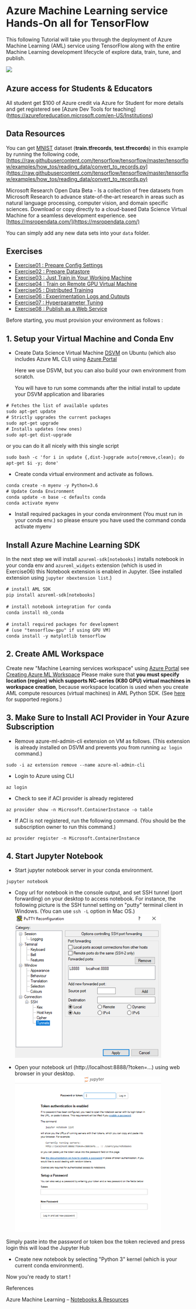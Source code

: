 # Azure Machine Learning service Hands-On all for TensorFlow

This following Tutorial will take you through the deployment of Azure Machine Learning (AML) service using TensorFlow along with the entire Machine Learning development lifecycle of explore data, train, tune, and publish.

![](https://raw.githubusercontent.com/MicrosoftDocs/azure-docs/master/articles/machine-learning/service/media/overview-what-is-azure-ml/aml.png)

## Azure access for Students & Educators

 All student get $100 of Azure credit via Azure for Student for more details and get registered see [Azure Dev Tools for teaching] (https://azureforeducation.microsoft.com/en-US/Institutions)

## Data Resources

You can get [MNIST](http://yann.lecun.com/exdb/mnist/) dataset (**train.tfrecords**, **test.tfrecords**) in this example by running the following code, [https://raw.githubusercontent.com/tensorflow/tensorflow/master/tensorflow/examples/how_tos/reading_data/convert_to_records.py](https://raw.githubusercontent.com/tensorflow/tensorflow/master/tensorflow/examples/how_tos/reading_data/convert_to_records.py)

Microsoft Research Open Data Beta - Is a collection of free datasets from Microsoft Research to advance state-of-the-art research in areas such as natural language processing, computer vision, and domain specific sciences. Download or copy directly to a cloud-based Data Science Virtual Machine for a seamless development experience. see [https://msropendata.com/](https://msropendata.com/)

You can simply add any new data sets into your ```data``` folder.

## Exercises

- [Exercise01 : Prepare Config Settings](/notebooks/exercise01_prepare_config.ipynb)
- [Exercise02 : Prepare Datastore](/notebooks/exercise02_prepare_datastore.ipynb)
- [Exercise03 : Just Train in Your Working Machine](/notebooks/exercise03_train_simple.ipynb)
- [Exercise04 : Train on Remote GPU Virtual Machine](/notebooks/exercise04_train_remote.ipynb)
- [Exercise05 : Distributed Training](/notebooks/exercise05_train_distributed.ipynb)
- [Exercise06 : Experimentation Logs and Outputs](/notebooks/exercise06_experimentation.ipynb)
- [Exercise07 : Hyperparameter Tuning](/notebooks/exercise07_tune_hyperparameter.ipynb)
- [Exercise08 : Publish as a Web Service](/notebooks/exercise08_publish_model.ipynb)

Before starting, you must provision your environment as follows :

## 1. Setup your Virtual Machine and Conda Env

- Create Data Science Virtual Machine [DSVM](https://azure.microsoft.com/en-us/services/virtual-machines/data-science-virtual-machines/) on Ubuntu (which also includes Azure ML CLI) using [Azure Portal](https://portal.azure.com/)

  Here we use DSVM, but you can also build your own environment from scratch.

  You will have to run some commands after the initial install to update your DSVM application and libararies

```
# Fetches the list of available updates
sudo apt-get update
# Strictly upgrades the current packages
sudo apt-get upgrade
# Installs updates (new ones)
sudo apt-get dist-upgrade
```

or you can do it all nicely with this single script

```
sudo bash -c 'for i in update {,dist-}upgrade auto{remove,clean}; do apt-get $i -y; done'
```

- Create conda virtual environment and activate as follows.

```
conda create -n myenv -y Python=3.6
# Update Conda Environment 
conda update -n base -c defaults conda 
conda activate myenv
```

- Install required packages in your conda environment (You must run in your conda env.)
 so please ensure you have used the command conda activate myenv

## Install Azure Machine Learning SDK

In the next step we will install  ```azureml-sdk[notebooks]``` installs notebook in your conda env and ```azureml_widgets``` extension (which is used in Exercise06) this Notebook extension is enabled in Jupyter. (See installed extension using ```jupyter nbextension list```.)
```
# install AML SDK
pip install azureml-sdk[notebooks]

# install notebook integration for conda
conda install nb_conda

# install required packages for development
# (use "tensorflow-gpu" if using GPU VM)
conda install -y matplotlib tensorflow
```

## 2. Create AML Workspace

Create new "Machine Learning services workspace" using [Azure Portal](https://portal.azure.com/) see [Creating Azure ML Workspace](https://docs.microsoft.com/en-us/azure/machine-learning/studio/create-workspace)
Please make sure that **you must specify location (region) which supports NC-series (K80 GPU) virtual machines in workspace creation**, because workspace location is used when you create AML compute resources (virtual machines) in AML Python SDK. (See [here](https://azure.microsoft.com/en-us/global-infrastructure/services/?products=virtual-machines) for supported regions.)

## 3. Make Sure to Install ACI Provider in Your Azure Subscription

- Remove azure-ml-admin-cli extension on VM as follows. (This extension is already installed on DSVM and prevents you from running ```az login``` command.)

```
sudo -i az extension remove --name azure-ml-admin-cli
```

- Login to Azure using CLI

```
az login
```

- Check to see if ACI provider is already registered

```
az provider show -n Microsoft.ContainerInstance -o table
```

- If ACI is not registered, run the following command. (You should be the subscription owner to run this command.)

```
az provider register -n Microsoft.ContainerInstance
```

## 4. Start Jupyter Notebook

- Start jupyter notebook server in your conda environment.

```
jupyter notebook
```

- Copy url for notebook in the console output, and set SSH tunnel (port forwarding) on your desktop to access notebook.
  For instance, the following picture is the SSH tunnel setting on "putty" terminal client in Windows. (You can use ```ssh -L``` option in Mac OS.)
  ![SSH Tunnel settings with putty](/images/putty.png)

- Open your notebook url (http://localhost:8888/?token=...) using web browser in your desktop.
![Notebook Login](/images/Notebooks.png)

Simply paste into the password or token box the token recieved and press login this will load the Jupyter Hub

- Create new notebook by selecting "Python 3" kernel (which is your current conda environment).

Now you're ready to start !

References

Azure Machine Learning – [Notebooks & Resources](https://github.com/Azure/MachineLearningNotebooks)